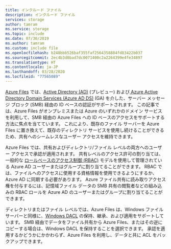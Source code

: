 ```yaml
---
title: インクルード ファイル
description: インクルード ファイル
services: storage
author: tamram
ms.service: storage
ms.topic: include
ms.date: 07/30/2019
ms.author: tamram
ms.custom: include file
ms.openlocfilehash: b248bbb526baf355faf2564358884fd83422b037
ms.sourcegitcommit: 2ec4b3d0bad7dc0071400c2a2264399e4fe34897
ms.translationtype: HT
ms.contentlocale: ja-JP
ms.lasthandoff: 03/28/2020
ms.locfileid: "77565089"
---
```

[Azure Files](../articles/storage/files/storage-files-introduction.md) では、[Active Directory (AD)](https://docs.microsoft.com/windows-server/identity/ad-ds/get-started/virtual-dc/active-directory-domain-services-overview) (プレビュー) および[ Azure Active Directory Domain Services (Azure AD DS)](../articles/active-directory-domain-services/overview.md) (GA) を介した、サーバー メッセージ ブロック (SMB) 経由の ID ベースの認証がサポートされます。 この記事では、Azure Files がオンプレミスまたは Azure のいずれかのドメイン サービスを利用して、SMB 経由の Azure Files への ID ベースのアクセスをサポートする方法に焦点を当てています。 これにより、既存のファイル サーバーを Azure Files に置き換えて、既存のディレクトリ サービスを使用し続けることができるため、共有へのシームレスなユーザー アクセスを維持できます。 

Azure Files では、共有およびディレクトリ/ファイル レベルの両方へのユーザー アクセスで承認が適用されます。 共有レベルのアクセス許可の割り当ては、一般的な [ロールベースのアクセス制御 (RBAC)](../articles/role-based-access-control/overview.md) モデルを使用して管理されている Azure AD ユーザーまたはグループに割り当てることができます。 RBAC では、ファイルへのアクセスに使用する資格情報を使用できるようにするか、Azure AD に同期する必要があります。 Azure ファイル共有に読み取りアクセス権を付与するには、記憶域ファイル データの SMB 共有の閲覧者などの組み込みの RBAC ロールを Azure AD のユーザーまたはグループに割り当てることができます。

ディレクトリまたはファイル レベルでは、Azure Files は、Windows ファイル サーバーと同様に、[Windows DACL](https://docs.microsoft.com/windows/win32/secauthz/access-control-lists) の保持、継承、および適用をサポートしています。 SMB 経由でデータをファイル共有から Azure Files、またはその逆にコピーする場合は、Windows DACL を保持することを選択できます。 承認を適用するかどうかにかかわらず、Azure Files を利用し、データと共に ACL をバックアップできます。 
